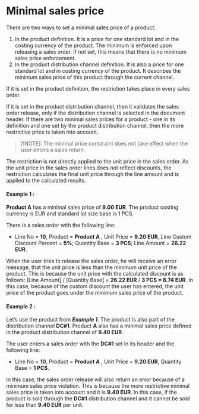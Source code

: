 # Minimal sales price


There are two ways to set a minimal sales price of a product:
 
1.  In the product definition. It is a price for one standard lot and in the costing currency of the product. The minimum is enforced upon releasing a sales order. If not set, this means that there is no minimum sales price enforcement.
2.  In the product distribution channel definition. It is also a price for one standard lot and in costing currency of the product. It describes the minimum sales price of this product through the current channel.

If it is set in the product definition, the restriction takes place in every sales order.
 
If it is set in the product distribution channel, then it validates the sales order release, only if the distribution channel is selected in the document header. If there are two minimal sales prices for a product - one in its definition and one set by the product distribution channel, then the more restrictive price is taken into account.
 
> [!NOTE]: The minimal price constraint does not take effect when the user enters a sales return.
 
The restriction is not directly applied to the unit price in the sales order. As the unit price in the sales order lines does not reflect discounts, the restriction calculates the final unit price through the line amount and is applied to the calculated results.
 
#### Example 1 :
 
**Product A** has a minimal sales price of **9.00 EUR**. The product costing currency is EUR and standard lot size base is 1 PCS.
 
There is a sales order with the following line:
 
- Line No = **10**, Product = **Product A** , Unit Price = **9.20 EUR**, Line Custom Discount Percent = **5%**; Quantity Base = **3 PCS**; Line Amount = **26.22 EUR**.

When the user tries to release the sales order, he will receive an error message, that the unit price is less than the minimum unit price of the product. This is because the unit price with the calculated discount is as follows: [Line Amount] / [Quantity Base] = **26.22 EUR** / **3 PCS = 8.74 EUR**. In this case, because of the custom discount the user has entered, the unit price of the product goes under the minimum sales price of the product.
 
#### Example 2 :
 
Let’s use the product from ***Example 1***. The product is also part of the distribution channel **DC#1**. Product **A** also has a minimal sales price defined in the product distribution channel of **9.40 EUR**.
 
The user enters a sales order with the **DC#1** set in its header and the following line:
 
- Line No = **10**, Product = **Product A** , Unit Price = **9.20 EUR**, Quantity Base = **1 PCS**.

In this case, the sales order release will also return an error because of a minimum sales price violation. This is because the more restrictive minimal sales price is taken into account and it is **9.40 EUR**. In this case, if the product is sold through the **DC#1** distribution channel and it cannot be sold for less than **9.40 EUR** per unit.

